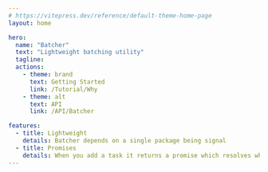 ```yaml
---
# https://vitepress.dev/reference/default-theme-home-page
layout: home

hero:
  name: "Batcher"
  text: "Lightweight batching utility"
  tagline:
  actions:
    - theme: brand
      text: Getting Started
      link: /Tutorial/Why
    - theme: alt
      text: API
      link: /API/Batcher

features:
  - title: Lightweight
    details: Batcher depends on a single package being signal
  - title: Promises
    details: When you add a task it returns a promise which resolves when the task is handled
---
```

